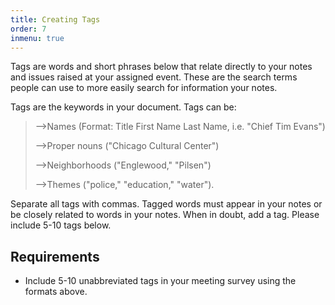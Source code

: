 ```yaml
---
title: Creating Tags
order: 7
inmenu: true
---
```

Tags are words and short phrases below that relate directly to your notes and issues raised at your assigned event. These are the search terms people can use to more easily search for information your notes. 

Tags are the keywords in your document. Tags can be:

> —>Names (Format: Title First Name Last Name, i.e. "Chief Tim Evans")
>
> —>Proper nouns ("Chicago Cultural Center") 
>
> —>Neighborhoods ("Englewood," "Pilsen")
>
> —>Themes ("police," "education," "water"). 

Separate all tags with commas. Tagged words must appear in your notes or be closely related to words in your notes. When in doubt, add a tag. Please include 5-10 tags below.

## Requirements

* Include 5-10 unabbreviated tags in your meeting survey using the formats above.

##
